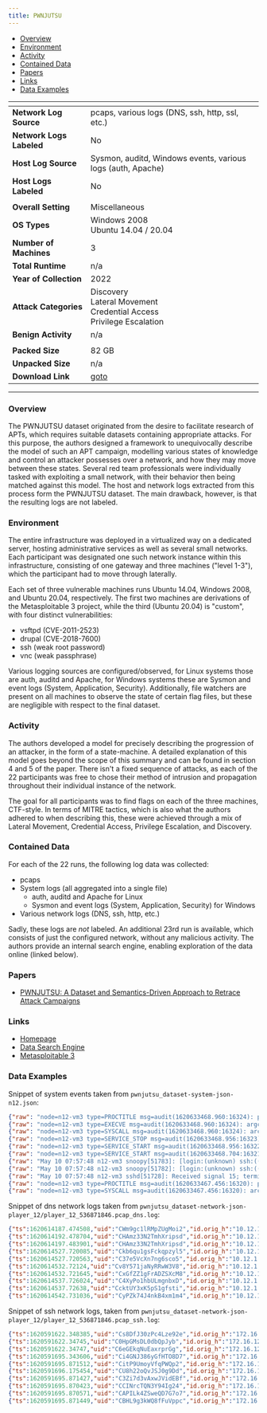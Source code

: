 ```yaml
---
title: PWNJUTSU
---
```


- [Overview](#overview)
- [Environment](#environment)
- [Activity](#activity)
- [Contained Data](#contained-data)
- [Papers](#papers)
- [Links](#links)
- [Data Examples](#data-examples)

| <!-- -->                 | <!-- -->                                                                      |
|--------------------------|-------------------------------------------------------------------------------|
| **Network Log Source**   | pcaps, various logs (DNS, ssh, http, ssl, etc.)                               |
| **Network Logs Labeled** | No                                                                            |
| **Host Log Source**      | Sysmon, auditd, Windows events, various logs (auth, Apache)                   |
| **Host Logs Labeled**    | No                                                                            |
|                          |                                                                               |
| **Overall Setting**      | Miscellaneous                                                                 |
| **OS Types**             | Windows 2008<br/>Ubuntu 14.04 / 20.04                                         |
| **Number of Machines**   | 3                                                                             |
| **Total Runtime**        | n/a                                                                           |
| **Year of Collection**   | 2022                                                                          |
| **Attack Categories**    | Discovery<br/>Lateral Movement<br/>Credential Access<br/>Privilege Escalation |
| **Benign Activity**      | n/a                                                                           |
|                          |                                                                               |
| **Packed Size**          | 82 GB                                                                         |
| **Unpacked Size**        | n/a                                                                           |
| **Download Link**        | [goto](https://pwnjutsu.irisa.fr/dataset/)                                    |

***

### Overview
The PWNJUTSU dataset originated from the desire to facilitate research of APTs, which requires suitable datasets containing appropriate attacks.
For this purpose, the authors designed a framework to unequivocally describe the model of such an APT campaign, modelling various states of knowledge and control an attacker possesses over a network, and how they may move between these states.
Several red team professionals were individually tasked with exploiting a small network, with their behavior then being matched against this model.
The host and network logs extracted from this process form the PWNJUTSU dataset.
The main drawback, however, is that the resulting logs are not labeled.

### Environment
The entire infrastructure was deployed in a virtualized way on a dedicated server, hosting administrative services as well as several small networks.
Each participant was designated one such network instance within this infrastructure, consisting of one gateway and three machines ("level 1-3"), which the participant had to move through laterally.

Each set of three vulnerable machines runs Ubuntu 14.04, Windows 2008, and Ubuntu 20.04, respectively.
The first two machines are derivations of the Metasploitable 3 project, while the third (Ubuntu 20.04) is "custom", with four distinct vulnerabilities:
- vsftpd (CVE-2011-2523)
- drupal (CVE-2018-7600)
- ssh (weak root password)
- vnc (weak passphrase)

Various logging sources are configured/observed, for Linux systems those are auth, auditd and Apache, for Windows systems these are Sysmon and event logs (System, Application, Security).
Additionally, file watchers are present on all machines to observe the state of certain flag files, but these are negligible with respect to the final dataset.

### Activity
The authors developed a model for precisely describing the progression of an attacker, in the form of a state-machine.
A detailed explanation of this model goes beyond the scope of this summary and can be found in section 4 and 5 of the paper.
There isn't a fixed sequence of attacks, as each of the 22 participants was free to chose their method of intrusion and propagation throughout their individual instance of the network.

The goal for all participants was to find flags on each of the three machines, CTF-style.
In terms of MITRE tactics, which is also what the authors adhered to when describing this, these were achieved through a mix of Lateral Movement, Credential Access, Privilege Escalation, and Discovery.

### Contained Data
For each of the 22 runs, the following log data was collected:
- pcaps
- System logs (all aggregated into a single file)
    - auth, auditd and Apache for Linux
    - Sysmon and event logs (System, Application, Security) for Windows
- Various network logs (DNS, ssh, http, etc.)

Sadly, these logs are *not* labeled.
An additional 23rd run is available, which consists of just the configured network, without any malicious activity.
The authors provide an internal search engine, enabling exploration of the data online (linked below).

### Papers
- [PWNJUTSU: A Dataset and Semantics-Driven Approach to Retrace Attack Campaigns](https://doi.org/10.1109/TNSM.2022.3183476)

### Links
- [Homepage](https://pwnjutsu.irisa.fr/)
- [Data Search Engine](https://pwnjutsu.irisa.fr/search/)
- [Metasploitable 3](https://github.com/rapid7/metasploitable3)

### Data Examples
Snippet of system events taken from `pwnjutsu_dataset-system-json-n12.json`:
```json
{"raw": "node=n12-vm3 type=PROCTITLE msg=audit(1620633468.960:16324): proctitle=2F7573722F6C6F63616C2F7362696E2F73736864002D74", "sourcetype": "linux_audit", "source": "/var/log/audit/audit.log", "time": "2021-05-10 07:57:48.960 UTC", "host": "n12-vm3"}
{"raw": "node=n12-vm3 type=EXECVE msg=audit(1620633468.960:16324): argc=2 a0=\"/usr/local/sbin/sshd\" a1=\"-t\"", "sourcetype": "linux_audit", "source": "/var/log/audit/audit.log", "time": "2021-05-10 07:57:48.960 UTC", "host": "n12-vm3"}
{"raw": "node=n12-vm3 type=SYSCALL msg=audit(1620633468.960:16324): arch=c000003e syscall=59 success=yes exit=0 a0=5585fda1c330 a1=5585fd9883c0 a2=5585fdae78a0 a3=4040 items=2 ppid=1 pid=51782 auid=4294967295 uid=0 gid=0 euid=0 suid=0 fsuid=0 egid=0 sgid=0 fsgid=0 tty=(none) ses=4294967295 comm=\"sshd\" exe=\"/usr/local/sbin/sshd\" key=\"rootcmd\"", "sourcetype": "linux_audit", "source": "/var/log/audit/audit.log", "time": "2021-05-10 07:57:48.960 UTC", "host": "n12-vm3"}
{"raw": "node=n12-vm3 type=SERVICE_STOP msg=audit(1620633468.956:16323): pid=1 uid=0 auid=4294967295 ses=4294967295 msg='unit=ssh comm=\"systemd\" exe=\"/usr/lib/systemd/systemd\" hostname=? addr=? terminal=? res=success'", "sourcetype": "linux_audit", "source": "/var/log/audit/audit.log", "time": "2021-05-10 07:57:48.956 UTC", "host": "n12-vm3"}
{"raw": "node=n12-vm3 type=SERVICE_START msg=audit(1620633468.956:16322): pid=1 uid=0 auid=4294967295 ses=4294967295 msg='unit=ssh comm=\"systemd\" exe=\"/usr/lib/systemd/systemd\" hostname=? addr=? terminal=? res=success'", "sourcetype": "linux_audit", "source": "/var/log/audit/audit.log", "time": "2021-05-10 07:57:48.956 UTC", "host": "n12-vm3"}
{"raw": "node=n12-vm3 type=SERVICE_START msg=audit(1620633468.704:16321): pid=1 uid=0 auid=4294967295 ses=4294967295 msg='unit=ssh comm=\"systemd\" exe=\"/usr/lib/systemd/systemd\" hostname=? addr=? terminal=? res=failed'", "sourcetype": "linux_audit", "source": "/var/log/audit/audit.log", "time": "2021-05-10 07:57:48.704 UTC", "host": "n12-vm3"}
{"raw": "May 10 07:57:48 n12-vm3 snoopy[51783]: [login:(unknown) ssh:((undefined)) sid:51783 tty:(none) ((none)/(none)) uid:root(0)/root(0) cwd:/]: /usr/local/sbin/sshd", "sourcetype": "syslog", "source": "/var/log/auth.log", "time": "2021-05-10 07:57:48.000 UTC", "host": "n12-vm3"}
{"raw": "May 10 07:57:48 n12-vm3 snoopy[51782]: [login:(unknown) ssh:((undefined)) sid:51782 tty:(none) ((none)/(none)) uid:root(0)/root(0) cwd:/]: /usr/local/sbin/sshd -t", "sourcetype": "syslog", "source": "/var/log/auth.log", "time": "2021-05-10 07:57:48.000 UTC", "host": "n12-vm3"}
{"raw": "May 10 07:57:48 n12-vm3 sshd[51728]: Received signal 15; terminating.", "sourcetype": "syslog", "source": "/var/log/auth.log", "time": "2021-05-10 07:57:48.000 UTC", "host": "n12-vm3"}
{"raw": "node=n12-vm3 type=PROCTITLE msg=audit(1620633467.456:16320): proctitle=\"(resolved)\"", "sourcetype": "linux_audit", "source": "/var/log/audit/audit.log", "time": "2021-05-10 07:57:47.456 UTC", "host": "n12-vm3"}
{"raw": "node=n12-vm3 type=SYSCALL msg=audit(1620633467.456:16320): arch=c000003e syscall=42 success=yes exit=0 a0=11 a1=7ffd6ce6d880 a2=10 a3=7ffd6ce6d87c items=0 ppid=1 pid=653 auid=4294967295 uid=101 gid=103 euid=101 suid=101 fsuid=101 egid=103 sgid=103 fsgid=103 tty=(none) ses=4294967295 comm=\"systemd-resolve\" exe=\"/usr/lib/systemd/systemd-resolved\" key=\"network_connect_4\"", "sourcetype": "linux_audit", "source": "/var/log/audit/audit.log", "time": "2021-05-10 07:57:47.456 UTC", "host": "n12-vm3"}
```
Snippet of dns network logs taken from `pwnjutsu_dataset-network-json-player_12/player_12_536871846.pcap_dns.log`:
```json
{"ts":1620614187.474508,"uid":"CWm9gc1lRMpZUgMoi2","id.orig_h":"10.12.1.3","id.orig_p":53393,"id.resp_h":"10.12.1.254","id.resp_p":53,"proto":"udp","trans_id":50312,"query":"ntp.ubuntu.com","qclass":1,"qclass_name":"C_INTERNET","qtype":28,"qtype_name":"AAAA","AA":false,"TC":false,"RD":true,"RA":false,"Z":0,"rejected":false}
{"ts":1620614192.478704,"uid":"CHAmz33N2TmhXripsd","id.orig_h":"10.12.1.3","id.orig_p":33904,"id.resp_h":"10.1.2.2","id.resp_p":53,"proto":"udp","trans_id":50312,"query":"ntp.ubuntu.com","qclass":1,"qclass_name":"C_INTERNET","qtype":28,"qtype_name":"AAAA","AA":false,"TC":false,"RD":true,"RA":false,"Z":0,"rejected":false}
{"ts":1620614197.483901,"uid":"CHAmz33N2TmhXripsd","id.orig_h":"10.12.1.3","id.orig_p":33904,"id.resp_h":"10.1.2.2","id.resp_p":53,"proto":"udp","trans_id":50312,"query":"ntp.ubuntu.com","qclass":1,"qclass_name":"C_INTERNET","qtype":28,"qtype_name":"AAAA","AA":false,"TC":false,"RD":true,"RA":false,"Z":0,"rejected":false}
{"ts":1620614527.720085,"uid":"Ckb6qu1gsFckqpzyl5","id.orig_h":"10.12.1.3","id.orig_p":60500,"id.resp_h":"10.1.2.2","id.resp_p":53,"proto":"udp","trans_id":18348,"query":"ntp.ubuntu.com","qclass":1,"qclass_name":"C_INTERNET","qtype":1,"qtype_name":"A","AA":false,"TC":false,"RD":true,"RA":false,"Z":0,"rejected":false}
{"ts":1620614527.720563,"uid":"C37e5VcXn7ng6sco5","id.orig_h":"10.12.1.3","id.orig_p":36062,"id.resp_h":"10.12.1.254","id.resp_p":53,"proto":"udp","trans_id":31917,"query":"ntp.ubuntu.com","qclass":1,"qclass_name":"C_INTERNET","qtype":28,"qtype_name":"AAAA","AA":false,"TC":false,"RD":true,"RA":false,"Z":0,"rejected":false}
{"ts":1620614532.72124,"uid":"Cv8Y571jaNyRRwW3V8","id.orig_h":"10.12.1.3","id.orig_p":52602,"id.resp_h":"10.1.2.2","id.resp_p":53,"proto":"udp","trans_id":31917,"query":"ntp.ubuntu.com","qclass":1,"qclass_name":"C_INTERNET","qtype":28,"qtype_name":"AAAA","AA":false,"TC":false,"RD":true,"RA":false,"Z":0,"rejected":false}
{"ts":1620614532.721645,"uid":"CxGfZZ1gFrADZSXcM8","id.orig_h":"10.12.1.3","id.orig_p":47505,"id.resp_h":"10.12.1.254","id.resp_p":53,"proto":"udp","trans_id":18348,"query":"ntp.ubuntu.com","qclass":1,"qclass_name":"C_INTERNET","qtype":1,"qtype_name":"A","AA":false,"TC":false,"RD":true,"RA":false,"Z":0,"rejected":false}
{"ts":1620614537.726024,"uid":"C4XyPo1hbULmgnbxD","id.orig_h":"10.12.1.3","id.orig_p":60122,"id.resp_h":"10.1.2.2","id.resp_p":53,"proto":"udp","trans_id":18348,"query":"ntp.ubuntu.com","qclass":1,"qclass_name":"C_INTERNET","qtype":1,"qtype_name":"A","AA":false,"TC":false,"RD":true,"RA":false,"Z":0,"rejected":false}
{"ts":1620614537.72638,"uid":"CcktUY3xK5pS1gfsti","id.orig_h":"10.12.1.3","id.orig_p":37027,"id.resp_h":"10.12.1.254","id.resp_p":53,"proto":"udp","trans_id":31917,"query":"ntp.ubuntu.com","qclass":1,"qclass_name":"C_INTERNET","qtype":28,"qtype_name":"AAAA","AA":false,"TC":false,"RD":true,"RA":false,"Z":0,"rejected":false}
{"ts":1620614542.731036,"uid":"CyPZk74J4nkB4xm1m4","id.orig_h":"10.12.1.3","id.orig_p":49234,"id.resp_h":"10.1.2.2","id.resp_p":53,"proto":"udp","trans_id":31917,"query":"ntp.ubuntu.com","qclass":1,"qclass_name":"C_INTERNET","qtype":28,"qtype_name":"AAAA","AA":false,"TC":false,"RD":true,"RA":false,"Z":0,"rejected":false}
```
Snippet of ssh network logs, taken from `pwnjutsu_dataset-network-json-player_12/player_12_536871846.pcap_ssh.log`:
```json
{"ts":1620591622.348385,"uid":"Cs8DfJ30zPc4Lze92e","id.orig_h":"172.16.128.112","id.orig_p":40988,"id.resp_h":"10.12.1.1","id.resp_p":22,"version":2,"auth_success":false,"auth_attempts":5,"client":"SSH-2.0-libssh_0.9.0","server":"SSH-2.0-OpenSSH_6.2","cipher_alg":"aes256-gcm@openssh.com","mac_alg":"hmac-sha2-256-etm@openssh.com","compression_alg":"none","kex_alg":"ecdh-sha2-nistp256","host_key_alg":"ssh-rsa","host_key":"6d:ca:ee:bf:9e:66:42:b6:af:ac:79:1c:34:eb:0f:7c"}
{"ts":1620591622.34745,"uid":"C0HpGMsDL0dbQpJyb","id.orig_h":"172.16.128.112","id.orig_p":40984,"id.resp_h":"10.12.1.1","id.resp_p":22,"version":2,"auth_success":false,"auth_attempts":5,"client":"SSH-2.0-libssh_0.9.0","server":"SSH-2.0-OpenSSH_6.2","cipher_alg":"aes256-gcm@openssh.com","mac_alg":"hmac-sha2-256-etm@openssh.com","compression_alg":"none","kex_alg":"ecdh-sha2-nistp256","host_key_alg":"ssh-rsa","host_key":"6d:ca:ee:bf:9e:66:42:b6:af:ac:79:1c:34:eb:0f:7c"}
{"ts":1620591622.34747,"uid":"C6eGEkqNuEaxrprGg","id.orig_h":"172.16.128.112","id.orig_p":40986,"id.resp_h":"10.12.1.1","id.resp_p":22,"version":2,"auth_success":false,"auth_attempts":5,"client":"SSH-2.0-libssh_0.9.0","server":"SSH-2.0-OpenSSH_6.2","cipher_alg":"aes256-gcm@openssh.com","mac_alg":"hmac-sha2-256-etm@openssh.com","compression_alg":"none","kex_alg":"ecdh-sha2-nistp256","host_key_alg":"ssh-rsa","host_key":"6d:ca:ee:bf:9e:66:42:b6:af:ac:79:1c:34:eb:0f:7c"}
{"ts":1620591695.343606,"uid":"Ci4GNJ386yGfHTO8D7","id.orig_h":"172.16.128.112","id.orig_p":40990,"id.resp_h":"10.12.1.1","id.resp_p":22,"version":2,"auth_attempts":0,"client":"SSH-2.0-libssh_0.9.0","server":"SSH-2.0-OpenSSH_6.2","cipher_alg":"aes256-gcm@openssh.com","mac_alg":"hmac-sha2-256-etm@openssh.com","compression_alg":"none","kex_alg":"ecdh-sha2-nistp256","host_key_alg":"ssh-rsa","host_key":"6d:ca:ee:bf:9e:66:42:b6:af:ac:79:1c:34:eb:0f:7c"}
{"ts":1620591695.871512,"uid":"CitP9UmoyVfqPWQp2","id.orig_h":"172.16.128.112","id.orig_p":41016,"id.resp_h":"10.12.1.1","id.resp_p":22,"auth_attempts":0,"client":"SSH-2.0-libssh_0.9.0"}
{"ts":1620591696.175454,"uid":"CU8h22oQvJSJ0g9Dd","id.orig_h":"172.16.128.112","id.orig_p":41024,"id.resp_h":"10.12.1.1","id.resp_p":22,"auth_attempts":0,"client":"SSH-2.0-libssh_0.9.0"}
{"ts":1620591695.871427,"uid":"C3Zi7d3vAxwJVidEBf","id.orig_h":"172.16.128.112","id.orig_p":41004,"id.resp_h":"10.12.1.1","id.resp_p":22,"version":2,"auth_success":false,"auth_attempts":5,"client":"SSH-2.0-libssh_0.9.0","server":"SSH-2.0-OpenSSH_6.2","cipher_alg":"aes256-gcm@openssh.com","mac_alg":"hmac-sha2-256-etm@openssh.com","compression_alg":"none","kex_alg":"ecdh-sha2-nistp256","host_key_alg":"ssh-rsa","host_key":"6d:ca:ee:bf:9e:66:42:b6:af:ac:79:1c:34:eb:0f:7c"}
{"ts":1620591695.870423,"uid":"CCINrcTQN3Y94Ig24","id.orig_h":"172.16.128.112","id.orig_p":41006,"id.resp_h":"10.12.1.1","id.resp_p":22,"version":2,"auth_success":false,"auth_attempts":5,"client":"SSH-2.0-libssh_0.9.0","server":"SSH-2.0-OpenSSH_6.2","cipher_alg":"aes256-gcm@openssh.com","mac_alg":"hmac-sha2-256-etm@openssh.com","compression_alg":"none","kex_alg":"ecdh-sha2-nistp256","host_key_alg":"ssh-rsa","host_key":"6d:ca:ee:bf:9e:66:42:b6:af:ac:79:1c:34:eb:0f:7c"}
{"ts":1620591695.870571,"uid":"CAPILk4ZSweQD7G7o7","id.orig_h":"172.16.128.112","id.orig_p":40992,"id.resp_h":"10.12.1.1","id.resp_p":22,"version":2,"auth_success":false,"auth_attempts":5,"client":"SSH-2.0-libssh_0.9.0","server":"SSH-2.0-OpenSSH_6.2","cipher_alg":"aes256-gcm@openssh.com","mac_alg":"hmac-sha2-256-etm@openssh.com","compression_alg":"none","kex_alg":"ecdh-sha2-nistp256","host_key_alg":"ssh-rsa","host_key":"6d:ca:ee:bf:9e:66:42:b6:af:ac:79:1c:34:eb:0f:7c"}
{"ts":1620591695.871449,"uid":"CBHL9g3kWQ8fFuVppc","id.orig_h":"172.16.128.112","id.orig_p":41010,"id.resp_h":"10.12.1.1","id.resp_p":22,"version":2,"auth_success":false,"auth_attempts":5,"client":"SSH-2.0-libssh_0.9.0","server":"SSH-2.0-OpenSSH_6.2","cipher_alg":"aes256-gcm@openssh.com","mac_alg":"hmac-sha2-256-etm@openssh.com","compression_alg":"none","kex_alg":"ecdh-sha2-nistp256","host_key_alg":"ssh-rsa","host_key":"6d:ca:ee:bf:9e:66:42:b6:af:ac:79:1c:34:eb:0f:7c"}
```